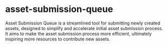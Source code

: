 # asset-submission-queue
Asset Submission Queue is a streamlined tool for submitting newly created assets, designed to simplify and accelerate initial asset submission process. It aims to make the asset submission process more efficient, ultimately inspiring more resources to contribute new assets.
